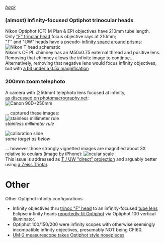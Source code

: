 ---
---
 *[back](photo)*  

### (almost) Infinity-focused Optiphot trinocular heads  
Nikon Optiphot (CF) M Plan & EPI objectives have 210mm tube length.  
Only ["F" trinolar head](Trinoc/#F) focus objective rays at 210mm;  
"T" and "UW" heads have a pseudo-[infinity space around prisms](https://www.microbehunter.com/microscopy-forum/viewtopic.php?f=28&t=9092&start=60#p93275):
![Nikon T head schematic](http://www.photomacrography.net/forum/userpix/3229_Nikon_lightpath_1.jpg)  
Nikon's CF PL chimney has an M50x0.75 external thread and positive lens.  
Removing that chimney allows the infinite image to continue...  
Alternatively, removing that negative lens would focus infinity objectives,  
but with [a bit under a 0.5x magnification](https://www.microbehunter.com/microscopy-forum/viewtopic.php?f=12&t=16289)  

### 200mm zoom telephoto
A camera with (250mm) telephoto lens focused at infinity,  
[as discussed on photomacrography.net](https://www.photomacrography.net/forum/viewtopic.php?t=9438):  
![Canon 90D+250mm](/microscope/Nikon/Images/Optiphot_Infinity.jpg)  

... captured these images:  
![stainless millimeter rule](/microscope/Nikon/Images/mmRule.jpg)   
*stainless millimeter rule*  

![calibration slide](/microscope/Nikon/Images/EPIscale.jpg)  
*same target as below*  

... however those strongly vignetted images are magnified about 3X  
relative to oculars (image by iPhone):
![ocular scale](/microscope/Nikon/Images/AfocalEPIscale.jpg)  
This issue is addressed as [T / UW "direct" projection](Trinoc/#T-UW)
and arguably better using [a Zeiss Triotar](../../static/Canon/#Triotar).  

# Other  
Other Optiphot infinity configurations
- Infinity objectives thru [trinoc "F" head](Trinoc/#F) to an infinity-focused [tube lens](../tube)  
  Eclipse infinity heads [reportedly fit Optiphot](https://lavinia.as.arizona.edu/~mtuell/scopes/Eclipse.php) via Optiphot 100 vertical illuminator.  
- Optiphot 100/150/200 were infinity scopes with otherwise seemingly incompatible infinity objectives,
  presumably NOT being CFI60.  
- [UM-2 measurescope takes Optiphot style nosepieces](https://www.photomacrography.net/forum/viewtopic.php?f=25&t=43442)  

